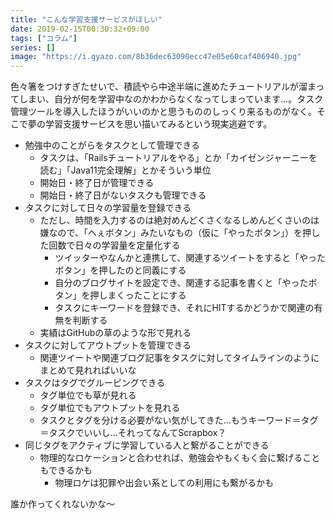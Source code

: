 ```yaml
---
title: "こんな学習支援サービスがほしい"
date: 2019-02-15T00:30:32+09:00
tags: ["コラム"]
series: []
image: "https://i.gyazo.com/8b36dec63090ecc47e05e60caf406940.jpg"
---
```


色々箸をつけすぎたせいで、積読やら中途半端に進めたチュートリアルが溜まってしまい、自分が何を学習中なのかわからなくなってしまっています…。タスク管理ツールを導入したほうがいいのかと思うもののしっくり来るものがなく。そこで夢の学習支援サービスを思い描いてみるという現実逃避です。

<!--more-->

* 勉強中のことがらをタスクとして管理できる
    * タスクは、「Railsチュートリアルをやる」とか「カイゼンジャーニーを読む」「Java11完全理解」とかそういう単位
    * 開始日・終了日が管理できる
    * 開始日・終了日がないタスクも管理できる
* タスクに対して日々の学習量を登録できる
    * ただし、時間を入力するのは絶対めんどくさくなるしめんどくさいのは嫌なので、「へぇボタン」みたいなもの（仮に「やったボタン」）を押した回数で日々の学習量を定量化する
        * ツイッターやなんかと連携して、関連するツイートをすると「やったボタン」を押したのと同義にする
        * 自分のブログサイトを設定でき、関連する記事を書くと「やったボタン」を押しまくったことにする
        * タスクにキーワードを登録でき、それにHITするかどうかで関連の有無を判断する
    * 実績はGitHubの草のような形で見れる
* タスクに対してアウトプットを管理できる
    * 関連ツイートや関連ブログ記事をタスクに対してタイムラインのようにまとめて見れればいいな
* タスクはタグでグルーピングできる
    * タグ単位でも草が見れる
    * タグ単位でもアウトプットを見れる
    * タスクとタグを分ける必要がない気がしてきた…もうキーワード＝タグ＝タスクでいいし…それってなんてScrapbox？
* 同じタグをアクティブに学習している人と繋がることができる
    * 物理的なロケーションと合わせれば、勉強会やもくもく会に繋げることもできるかも
        * 物理ロケは犯罪や出会い系としての利用にも繋がるかも

誰か作ってくれないかな～

